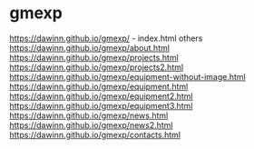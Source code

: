 # gmexp
https://dawinn.github.io/gmexp/ - index.html
others
https://dawinn.github.io/gmexp/about.html
https://dawinn.github.io/gmexp/projects.html
https://dawinn.github.io/gmexp/projects2.html
https://dawinn.github.io/gmexp/equipment-without-image.html
https://dawinn.github.io/gmexp/equipment.html
https://dawinn.github.io/gmexp/equipment2.html
https://dawinn.github.io/gmexp/equipment3.html
https://dawinn.github.io/gmexp/news.html
https://dawinn.github.io/gmexp/news2.html
https://dawinn.github.io/gmexp/contacts.html
